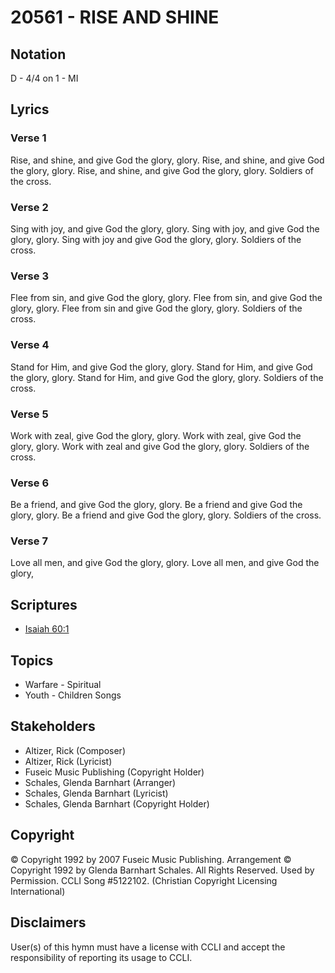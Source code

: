 # 20561 - RISE AND SHINE

## Notation

D - 4/4 on 1 - MI

## Lyrics

### Verse 1

Rise, and shine, and give God the glory, glory. Rise, and shine, and give God the glory, glory. Rise, and shine, and give God the glory, glory. Soldiers of the cross.

### Verse 2

Sing with joy, and give God the glory, glory. Sing with joy, and give God the glory, glory. Sing with joy and give God the glory, glory. Soldiers of the cross.

### Verse 3

Flee from sin, and give God the glory, glory. Flee from sin, and give God the glory, glory. Flee from sin and give God the glory, glory. Soldiers of the cross.

### Verse 4

Stand for Him, and give God the glory, glory. Stand for Him, and give God the glory, glory. Stand for Him, and give God the glory, glory. Soldiers of the cross.

### Verse 5

Work with zeal, give God the glory, glory. Work with zeal, give God the glory, glory. Work with zeal and give God the glory, glory. Soldiers of the cross.

### Verse 6

Be a friend, and give God the glory, glory. Be a friend and give God the glory, glory. Be a friend and give God the glory, glory. Soldiers of the cross.

### Verse 7

Love all men, and give God the glory, glory. Love all men, and give God the glory, 


## Scriptures

- [Isaiah 60:1](https://www.biblegateway.com/passage/?search=Isaiah%2060%3A1)

## Topics

- Warfare - Spiritual
- Youth - Children Songs

## Stakeholders

- Altizer, Rick (Composer)
- Altizer, Rick (Lyricist)
- Fuseic Music Publishing (Copyright Holder)
- Schales, Glenda Barnhart (Arranger)
- Schales, Glenda Barnhart (Lyricist)
- Schales, Glenda Barnhart (Copyright Holder)

## Copyright

© Copyright 1992 by 2007 Fuseic Music Publishing. Arrangement © Copyright 1992 by Glenda Barnhart Schales. All Rights Reserved. Used by Permission. CCLI Song #5122102.
(Christian Copyright Licensing International)

## Disclaimers

User(s) of this hymn must have a license with CCLI and accept the responsibility of reporting its usage to CCLI.

